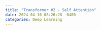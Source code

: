 ```yaml
---
title: "Transformer #2 - Self Attention"
date: 2024-04-16 08:26:28 -0400
categories: Deep Learning
---
```


#
